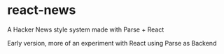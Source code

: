 # react-news
A Hacker News style system made with Parse + React

Early version, more of an experiment with React using Parse as Backend
